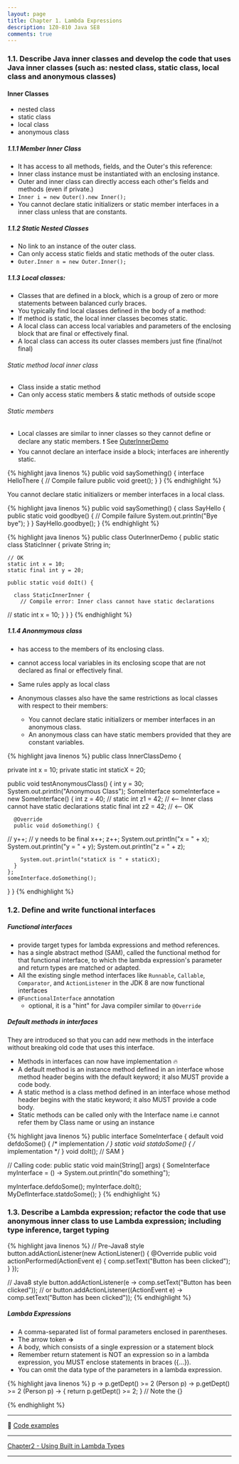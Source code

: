 ```yaml
---
layout: page
title: Chapter 1. Lambda Expressions
description: 1Z0-810 Java SE8
comments: true
---
```


### 1.1.  Describe Java inner classes and develop the code that uses Java inner classes (such as: nested class, static class, local class and anonymous classes)

#### Inner Classes

 - nested class
 - static class
 - local class
 - anonymous class


##### 1.1.1 Member Inner Class

 - It has access to all methods, fields, and the Outer's this reference:
 - Inner class instance must be instantiated with an enclosing instance.
 - Outer and inner class can directly access each other's fields and methods (even if private.)
 - `Inner i = new Outer().new Inner();`
 - You cannot declare static initializers or static member interfaces in a inner class unless that are constants.

##### 1.1.2 Static Nested Classes

 - No link to an instance of the outer class.
 - Can only access static fields and static methods of the outer class.
 - `Outer.Inner n = new Outer.Inner();`

##### 1.1.3 Local classes:

 - Classes that are defined in a block, which is a group of zero or more statements between balanced curly braces.
 - You typically find local classes defined in the body of a method:
 - If method is static, the local inner classes becomes static.
 - A local class can access local variables and parameters of the enclosing block that are final or effectively final.
 - A local class can access its outer classes members just fine (final/not final)


###### Static method local inner class

 - Class inside a static method
 - Can only access static members & static methods of outside scope

###### Static members

 - Local classes are similar to inner classes so they cannot define or declare any static members. :exclamation: See [OuterInnerDemo](../sources/src/ocp/study/part1/OuterInnerDemo.java)
 - You cannot declare an interface inside a block; interfaces are inherently static.

{% highlight java linenos %}
public void saySomething() {
  interface HelloThere {			// Compile failure
     public void greet();
  }
}
{% endhighlight %}

<i class="icon-hand-right"></i> You cannot declare static initializers or member interfaces in a local class.

{% highlight java linenos %}
public void saySomething() {
  class SayHello {
    public static void goodbye() {  // Compile failure
      System.out.println("Bye bye");
    }
  }
  SayHello.goodbye();
}
{% endhighlight %}

{% highlight java linenos %}
public class OuterInnerDemo {
  public static class StaticInner {
    private String in;

    // OK
    static int x = 10;
    static final int y = 20;

    public static void doIt() {

      class StaticInnerInner {
        // Compile error: Inner class cannot have static declarations
//    static int x = 10;
      }
    }
  }
{% endhighlight %}

##### 1.1.4 Anonmymous class

 - has access to the members of its enclosing class.
 - cannot access local variables in its enclosing scope that are not declared as final or effectively final.
 - Same rules apply as local class

 - Anonymous classes also have the same restrictions as local classes with respect to their members:
   - You cannot declare static initializers or member interfaces in an anonymous class.
   - An anonymous class can have static members provided that they are constant variables.

{% highlight java linenos %}
public class InnerClassDemo {

  private int x = 10;
  private static int staticX = 20;

  public void testAnonymousClass() {
    int y = 30;
    System.out.println("Anonymous Class");
    SomeInterface someInterface = new SomeInterface() {
      int z = 40;
      // static int z1 = 42; // <-- Inner class cannot have static declarations
      static final int z2 = 42; // <-- OK

      @Override
      public void doSomething() {
//        y++;  // y needs to be final
        x++;
        z++;
        System.out.println("x = " + x);
        System.out.println("y = " + y);
        System.out.println("z = " + z);

        System.out.println("staticX is " + staticX);
      }
    };
    someInterface.doSomething();
  }
}
{% endhighlight %}

### 1.2.  Define and write functional interfaces

##### Functional interfaces

 - provide target types for lambda expressions and method references.
 - has a single abstract method (SAM), called the functional method for that functional interface,
   to which the lambda expression's parameter and return types are matched or adapted.
 - All the existing single method interfaces like `Runnable`, `Callable`, `Comparator`, and `ActionListener` in the JDK 8 are now functional interfaces
 - `@FunctionalInterface` annotation
   - optional, it is a "hint" for Java compiler similar to `@Override`

##### Default methods in interfaces

They are introduced so that you can add new methods in the interface without breaking old code that uses this interface.

 - Methods in interfaces can now have implementation :fire:
 - A default method is an instance method defined in an interface whose method header begins with the default keyword; it also MUST provide a code body.
 - A static method is a class method  defined in an interface whose method header begins with the static keyword; it also MUST provide a code body.
 - Static methods can be called only with the Interface name i.e cannot refer them by Class name or using an instance

{% highlight java linenos %}
public interface SomeInterface {
   default void defdoSome() { /* implementation */ }
   static  void statdoSome() { /* implementation */ }
   void doIt();  // SAM
}

// Calling code:
public static void main(String[] args) {
  SomeInterface myInterface = () -> System.out.println("do something");

  myInterface.defdoSome();
  myInterface.doIt();
  MyDefInterface.statdoSome();
}
{% endhighlight %}


### 1.3.  Describe a Lambda expression; refactor the code that use anonymous inner class to use Lambda expression; including type inference, target typing

{% highlight java linenos %}
// Pre-Java8 style
button.addActionListener(new ActionListener() {
    @Override
    public void actionPerformed(ActionEvent e) {
        comp.setText("Button has been clicked");
    }
});

// Java8 style
button.addActionListener(e -> comp.setText("Button has been clicked"));
// or
button.addActionListener((ActionEvent e) -> comp.setText("Button has been clicked"));
{% endhighlight %}

##### Lambda Expressions
  - A comma-separated list of formal parameters enclosed in parentheses.
  - The arrow token **->**
  - A body, which consists of a single expression or a statement block
  - Remember return statement is NOT an expression so in a lambda expression, you MUST enclose statements in braces ({...}).
  - You can omit the data type of the parameters in a lambda expression.

{% highlight java linenos %}
p -> p.getDept() >= 2
(Person p) -> p.getDept() >= 2
(Person p) -> { return p.getDept() >= 2; }      // Note the {}

{% endhighlight %}

--------------------------------

:memo: [Code examples](https://github.com/rahulsh1/ocp-java8/tree/master/sources/src/ocp/study/part1)

--------------------------------
[Chapter2 - Using Built in Lambda Types](chapter2.html)

--------------------------------


